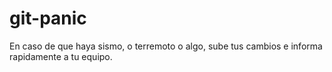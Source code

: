 # git-panic
En caso de que haya sismo, o terremoto o algo, sube tus cambios e informa rapidamente a tu equipo. 
